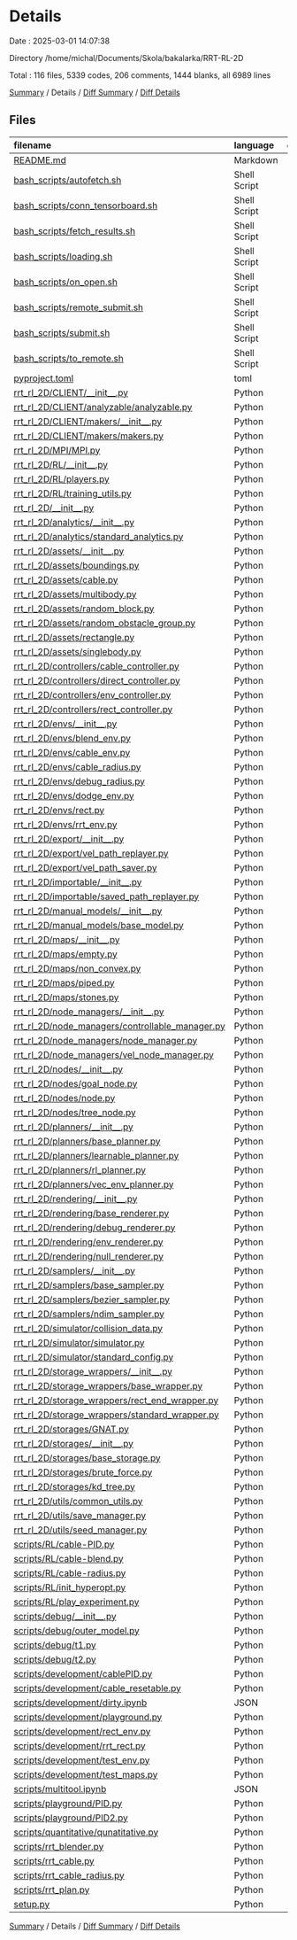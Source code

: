 # Details

Date : 2025-03-01 14:07:38

Directory /home/michal/Documents/Skola/bakalarka/RRT-RL-2D

Total : 116 files,  5339 codes, 206 comments, 1444 blanks, all 6989 lines

[Summary](results.md) / Details / [Diff Summary](diff.md) / [Diff Details](diff-details.md)

## Files
| filename | language | code | comment | blank | total |
| :--- | :--- | ---: | ---: | ---: | ---: |
| [README.md](/README.md) | Markdown | 2 | 0 | 1 | 3 |
| [bash\_scripts/autofetch.sh](/bash_scripts/autofetch.sh) | Shell Script | 9 | 5 | 4 | 18 |
| [bash\_scripts/conn\_tensorboard.sh](/bash_scripts/conn_tensorboard.sh) | Shell Script | 6 | 2 | 2 | 10 |
| [bash\_scripts/fetch\_results.sh](/bash_scripts/fetch_results.sh) | Shell Script | 6 | 3 | 1 | 10 |
| [bash\_scripts/loading.sh](/bash_scripts/loading.sh) | Shell Script | 2 | 1 | 2 | 5 |
| [bash\_scripts/on\_open.sh](/bash_scripts/on_open.sh) | Shell Script | 13 | 11 | 5 | 29 |
| [bash\_scripts/remote\_submit.sh](/bash_scripts/remote_submit.sh) | Shell Script | 3 | 0 | 1 | 4 |
| [bash\_scripts/submit.sh](/bash_scripts/submit.sh) | Shell Script | 4 | 3 | 4 | 11 |
| [bash\_scripts/to\_remote.sh](/bash_scripts/to_remote.sh) | Shell Script | 9 | 3 | 2 | 14 |
| [pyproject.toml](/pyproject.toml) | toml | 3 | 0 | 1 | 4 |
| [rrt\_rl\_2D/CLIENT/\_\_init\_\_.py](/rrt_rl_2D/CLIENT/__init__.py) | Python | 8 | 0 | 1 | 9 |
| [rrt\_rl\_2D/CLIENT/analyzable/analyzable.py](/rrt_rl_2D/CLIENT/analyzable/analyzable.py) | Python | 100 | 0 | 22 | 122 |
| [rrt\_rl\_2D/CLIENT/makers/\_\_init\_\_.py](/rrt_rl_2D/CLIENT/makers/__init__.py) | Python | 3 | 2 | 3 | 8 |
| [rrt\_rl\_2D/CLIENT/makers/makers.py](/rrt_rl_2D/CLIENT/makers/makers.py) | Python | 196 | 0 | 71 | 267 |
| [rrt\_rl\_2D/MPI/MPI.py](/rrt_rl_2D/MPI/MPI.py) | Python | 7 | 0 | 3 | 10 |
| [rrt\_rl\_2D/RL/\_\_init\_\_.py](/rrt_rl_2D/RL/__init__.py) | Python | 2 | 0 | 1 | 3 |
| [rrt\_rl\_2D/RL/players.py](/rrt_rl_2D/RL/players.py) | Python | 45 | 3 | 8 | 56 |
| [rrt\_rl\_2D/RL/training\_utils.py](/rrt_rl_2D/RL/training_utils.py) | Python | 116 | 1 | 28 | 145 |
| [rrt\_rl\_2D/\_\_init\_\_.py](/rrt_rl_2D/__init__.py) | Python | 12 | 0 | 1 | 13 |
| [rrt\_rl\_2D/analytics/\_\_init\_\_.py](/rrt_rl_2D/analytics/__init__.py) | Python | 1 | 0 | 1 | 2 |
| [rrt\_rl\_2D/analytics/standard\_analytics.py](/rrt_rl_2D/analytics/standard_analytics.py) | Python | 38 | 0 | 7 | 45 |
| [rrt\_rl\_2D/assets/\_\_init\_\_.py](/rrt_rl_2D/assets/__init__.py) | Python | 7 | 0 | 2 | 9 |
| [rrt\_rl\_2D/assets/boundings.py](/rrt_rl_2D/assets/boundings.py) | Python | 19 | 0 | 5 | 24 |
| [rrt\_rl\_2D/assets/cable.py](/rrt_rl_2D/assets/cable.py) | Python | 113 | 6 | 23 | 142 |
| [rrt\_rl\_2D/assets/multibody.py](/rrt_rl_2D/assets/multibody.py) | Python | 145 | 6 | 33 | 184 |
| [rrt\_rl\_2D/assets/random\_block.py](/rrt_rl_2D/assets/random_block.py) | Python | 18 | 1 | 5 | 24 |
| [rrt\_rl\_2D/assets/random\_obstacle\_group.py](/rrt_rl_2D/assets/random_obstacle_group.py) | Python | 36 | 0 | 9 | 45 |
| [rrt\_rl\_2D/assets/rectangle.py](/rrt_rl_2D/assets/rectangle.py) | Python | 19 | 0 | 5 | 24 |
| [rrt\_rl\_2D/assets/singlebody.py](/rrt_rl_2D/assets/singlebody.py) | Python | 146 | 2 | 39 | 187 |
| [rrt\_rl\_2D/controllers/cable\_controller.py](/rrt_rl_2D/controllers/cable_controller.py) | Python | 54 | 0 | 13 | 67 |
| [rrt\_rl\_2D/controllers/direct\_controller.py](/rrt_rl_2D/controllers/direct_controller.py) | Python | 11 | 0 | 4 | 15 |
| [rrt\_rl\_2D/controllers/env\_controller.py](/rrt_rl_2D/controllers/env_controller.py) | Python | 72 | 0 | 19 | 91 |
| [rrt\_rl\_2D/controllers/rect\_controller.py](/rrt_rl_2D/controllers/rect_controller.py) | Python | 29 | 0 | 7 | 36 |
| [rrt\_rl\_2D/envs/\_\_init\_\_.py](/rrt_rl_2D/envs/__init__.py) | Python | 4 | 0 | 1 | 5 |
| [rrt\_rl\_2D/envs/blend\_env.py](/rrt_rl_2D/envs/blend_env.py) | Python | 45 | 1 | 20 | 66 |
| [rrt\_rl\_2D/envs/cable\_env.py](/rrt_rl_2D/envs/cable_env.py) | Python | 138 | 0 | 42 | 180 |
| [rrt\_rl\_2D/envs/cable\_radius.py](/rrt_rl_2D/envs/cable_radius.py) | Python | 84 | 1 | 36 | 121 |
| [rrt\_rl\_2D/envs/debug\_radius.py](/rrt_rl_2D/envs/debug_radius.py) | Python | 131 | 3 | 36 | 170 |
| [rrt\_rl\_2D/envs/dodge\_env.py](/rrt_rl_2D/envs/dodge_env.py) | Python | 0 | 0 | 1 | 1 |
| [rrt\_rl\_2D/envs/rect.py](/rrt_rl_2D/envs/rect.py) | Python | 114 | 0 | 34 | 148 |
| [rrt\_rl\_2D/envs/rrt\_env.py](/rrt_rl_2D/envs/rrt_env.py) | Python | 128 | 2 | 40 | 170 |
| [rrt\_rl\_2D/export/\_\_init\_\_.py](/rrt_rl_2D/export/__init__.py) | Python | 2 | 0 | 1 | 3 |
| [rrt\_rl\_2D/export/vel\_path\_replayer.py](/rrt_rl_2D/export/vel_path_replayer.py) | Python | 41 | 3 | 9 | 53 |
| [rrt\_rl\_2D/export/vel\_path\_saver.py](/rrt_rl_2D/export/vel_path_saver.py) | Python | 55 | 0 | 11 | 66 |
| [rrt\_rl\_2D/importable/\_\_init\_\_.py](/rrt_rl_2D/importable/__init__.py) | Python | 1 | 0 | 1 | 2 |
| [rrt\_rl\_2D/importable/saved\_path\_replayer.py](/rrt_rl_2D/importable/saved_path_replayer.py) | Python | 83 | 4 | 15 | 102 |
| [rrt\_rl\_2D/manual\_models/\_\_init\_\_.py](/rrt_rl_2D/manual_models/__init__.py) | Python | 2 | 0 | 2 | 4 |
| [rrt\_rl\_2D/manual\_models/base\_model.py](/rrt_rl_2D/manual_models/base_model.py) | Python | 7 | 0 | 5 | 12 |
| [rrt\_rl\_2D/maps/\_\_init\_\_.py](/rrt_rl_2D/maps/__init__.py) | Python | 16 | 0 | 4 | 20 |
| [rrt\_rl\_2D/maps/empty.py](/rrt_rl_2D/maps/empty.py) | Python | 120 | 2 | 32 | 154 |
| [rrt\_rl\_2D/maps/non\_convex.py](/rrt_rl_2D/maps/non_convex.py) | Python | 31 | 0 | 9 | 40 |
| [rrt\_rl\_2D/maps/piped.py](/rrt_rl_2D/maps/piped.py) | Python | 61 | 0 | 9 | 70 |
| [rrt\_rl\_2D/maps/stones.py](/rrt_rl_2D/maps/stones.py) | Python | 30 | 0 | 12 | 42 |
| [rrt\_rl\_2D/node\_managers/\_\_init\_\_.py](/rrt_rl_2D/node_managers/__init__.py) | Python | 4 | 0 | 2 | 6 |
| [rrt\_rl\_2D/node\_managers/controllable\_manager.py](/rrt_rl_2D/node_managers/controllable_manager.py) | Python | 10 | 0 | 4 | 14 |
| [rrt\_rl\_2D/node\_managers/node\_manager.py](/rrt_rl_2D/node_managers/node_manager.py) | Python | 25 | 0 | 9 | 34 |
| [rrt\_rl\_2D/node\_managers/vel\_node\_manager.py](/rrt_rl_2D/node_managers/vel_node_manager.py) | Python | 20 | 0 | 6 | 26 |
| [rrt\_rl\_2D/nodes/\_\_init\_\_.py](/rrt_rl_2D/nodes/__init__.py) | Python | 3 | 0 | 2 | 5 |
| [rrt\_rl\_2D/nodes/goal\_node.py](/rrt_rl_2D/nodes/goal_node.py) | Python | 11 | 1 | 4 | 16 |
| [rrt\_rl\_2D/nodes/node.py](/rrt_rl_2D/nodes/node.py) | Python | 2 | 0 | 1 | 3 |
| [rrt\_rl\_2D/nodes/tree\_node.py](/rrt_rl_2D/nodes/tree_node.py) | Python | 21 | 0 | 8 | 29 |
| [rrt\_rl\_2D/planners/\_\_init\_\_.py](/rrt_rl_2D/planners/__init__.py) | Python | 4 | 0 | 2 | 6 |
| [rrt\_rl\_2D/planners/base\_planner.py](/rrt_rl_2D/planners/base_planner.py) | Python | 26 | 0 | 7 | 33 |
| [rrt\_rl\_2D/planners/learnable\_planner.py](/rrt_rl_2D/planners/learnable_planner.py) | Python | 7 | 0 | 4 | 11 |
| [rrt\_rl\_2D/planners/rl\_planner.py](/rrt_rl_2D/planners/rl_planner.py) | Python | 14 | 0 | 5 | 19 |
| [rrt\_rl\_2D/planners/vec\_env\_planner.py](/rrt_rl_2D/planners/vec_env_planner.py) | Python | 66 | 2 | 18 | 86 |
| [rrt\_rl\_2D/rendering/\_\_init\_\_.py](/rrt_rl_2D/rendering/__init__.py) | Python | 5 | 0 | 2 | 7 |
| [rrt\_rl\_2D/rendering/base\_renderer.py](/rrt_rl_2D/rendering/base_renderer.py) | Python | 19 | 0 | 5 | 24 |
| [rrt\_rl\_2D/rendering/debug\_renderer.py](/rrt_rl_2D/rendering/debug_renderer.py) | Python | 53 | 0 | 11 | 64 |
| [rrt\_rl\_2D/rendering/env\_renderer.py](/rrt_rl_2D/rendering/env_renderer.py) | Python | 42 | 0 | 11 | 53 |
| [rrt\_rl\_2D/rendering/null\_renderer.py](/rrt_rl_2D/rendering/null_renderer.py) | Python | 11 | 0 | 5 | 16 |
| [rrt\_rl\_2D/samplers/\_\_init\_\_.py](/rrt_rl_2D/samplers/__init__.py) | Python | 3 | 0 | 2 | 5 |
| [rrt\_rl\_2D/samplers/base\_sampler.py](/rrt_rl_2D/samplers/base_sampler.py) | Python | 8 | 0 | 5 | 13 |
| [rrt\_rl\_2D/samplers/bezier\_sampler.py](/rrt_rl_2D/samplers/bezier_sampler.py) | Python | 123 | 2 | 22 | 147 |
| [rrt\_rl\_2D/samplers/ndim\_sampler.py](/rrt_rl_2D/samplers/ndim_sampler.py) | Python | 15 | 0 | 5 | 20 |
| [rrt\_rl\_2D/simulator/collision\_data.py](/rrt_rl_2D/simulator/collision_data.py) | Python | 12 | 0 | 5 | 17 |
| [rrt\_rl\_2D/simulator/simulator.py](/rrt_rl_2D/simulator/simulator.py) | Python | 161 | 6 | 39 | 206 |
| [rrt\_rl\_2D/simulator/standard\_config.py](/rrt_rl_2D/simulator/standard_config.py) | Python | 30 | 2 | 5 | 37 |
| [rrt\_rl\_2D/storage\_wrappers/\_\_init\_\_.py](/rrt_rl_2D/storage_wrappers/__init__.py) | Python | 2 | 0 | 1 | 3 |
| [rrt\_rl\_2D/storage\_wrappers/base\_wrapper.py](/rrt_rl_2D/storage_wrappers/base_wrapper.py) | Python | 24 | 0 | 9 | 33 |
| [rrt\_rl\_2D/storage\_wrappers/rect\_end\_wrapper.py](/rrt_rl_2D/storage_wrappers/rect_end_wrapper.py) | Python | 17 | 1 | 4 | 22 |
| [rrt\_rl\_2D/storage\_wrappers/standard\_wrapper.py](/rrt_rl_2D/storage_wrappers/standard_wrapper.py) | Python | 54 | 1 | 12 | 67 |
| [rrt\_rl\_2D/storages/GNAT.py](/rrt_rl_2D/storages/GNAT.py) | Python | 143 | 22 | 32 | 197 |
| [rrt\_rl\_2D/storages/\_\_init\_\_.py](/rrt_rl_2D/storages/__init__.py) | Python | 5 | 0 | 2 | 7 |
| [rrt\_rl\_2D/storages/base\_storage.py](/rrt_rl_2D/storages/base_storage.py) | Python | 13 | 0 | 6 | 19 |
| [rrt\_rl\_2D/storages/brute\_force.py](/rrt_rl_2D/storages/brute_force.py) | Python | 19 | 0 | 6 | 25 |
| [rrt\_rl\_2D/storages/kd\_tree.py](/rrt_rl_2D/storages/kd_tree.py) | Python | 95 | 32 | 35 | 162 |
| [rrt\_rl\_2D/utils/common\_utils.py](/rrt_rl_2D/utils/common_utils.py) | Python | 7 | 0 | 7 | 14 |
| [rrt\_rl\_2D/utils/save\_manager.py](/rrt_rl_2D/utils/save_manager.py) | Python | 352 | 4 | 83 | 439 |
| [rrt\_rl\_2D/utils/seed\_manager.py](/rrt_rl_2D/utils/seed_manager.py) | Python | 32 | 0 | 10 | 42 |
| [scripts/RL/cable-PID.py](/scripts/RL/cable-PID.py) | Python | 32 | 0 | 10 | 42 |
| [scripts/RL/cable-blend.py](/scripts/RL/cable-blend.py) | Python | 29 | 0 | 10 | 39 |
| [scripts/RL/cable-radius.py](/scripts/RL/cable-radius.py) | Python | 94 | 3 | 26 | 123 |
| [scripts/RL/init\_hyperopt.py](/scripts/RL/init_hyperopt.py) | Python | 0 | 0 | 1 | 1 |
| [scripts/RL/play\_experiment.py](/scripts/RL/play_experiment.py) | Python | 51 | 0 | 15 | 66 |
| [scripts/debug/\_\_init\_\_.py](/scripts/debug/__init__.py) | Python | 0 | 0 | 1 | 1 |
| [scripts/debug/outer\_model.py](/scripts/debug/outer_model.py) | Python | 101 | 13 | 44 | 158 |
| [scripts/debug/t1.py](/scripts/debug/t1.py) | Python | 3 | 0 | 1 | 4 |
| [scripts/debug/t2.py](/scripts/debug/t2.py) | Python | 12 | 0 | 5 | 17 |
| [scripts/development/cablePID.py](/scripts/development/cablePID.py) | Python | 21 | 1 | 5 | 27 |
| [scripts/development/cable\_resetable.py](/scripts/development/cable_resetable.py) | Python | 18 | 0 | 10 | 28 |
| [scripts/development/dirty.ipynb](/scripts/development/dirty.ipynb) | JSON | 365 | 0 | 1 | 366 |
| [scripts/development/playground.py](/scripts/development/playground.py) | Python | 11 | 0 | 8 | 19 |
| [scripts/development/rect\_env.py](/scripts/development/rect_env.py) | Python | 32 | 6 | 14 | 52 |
| [scripts/development/rrt\_rect.py](/scripts/development/rrt_rect.py) | Python | 76 | 2 | 30 | 108 |
| [scripts/development/test\_env.py](/scripts/development/test_env.py) | Python | 30 | 14 | 21 | 65 |
| [scripts/development/test\_maps.py](/scripts/development/test_maps.py) | Python | 38 | 2 | 14 | 54 |
| [scripts/multitool.ipynb](/scripts/multitool.ipynb) | JSON | 24 | 0 | 1 | 25 |
| [scripts/playground/PID.py](/scripts/playground/PID.py) | Python | 33 | 2 | 15 | 50 |
| [scripts/playground/PID2.py](/scripts/playground/PID2.py) | Python | 35 | 6 | 16 | 57 |
| [scripts/quantitative/qunatitative.py](/scripts/quantitative/qunatitative.py) | Python | 244 | 1 | 47 | 292 |
| [scripts/rrt\_blender.py](/scripts/rrt_blender.py) | Python | 98 | 6 | 39 | 143 |
| [scripts/rrt\_cable.py](/scripts/rrt_cable.py) | Python | 87 | 9 | 30 | 126 |
| [scripts/rrt\_cable\_radius.py](/scripts/rrt_cable_radius.py) | Python | 81 | 3 | 29 | 113 |
| [scripts/rrt\_plan.py](/scripts/rrt_plan.py) | Python | 0 | 0 | 1 | 1 |
| [setup.py](/setup.py) | Python | 19 | 0 | 1 | 20 |

[Summary](results.md) / Details / [Diff Summary](diff.md) / [Diff Details](diff-details.md)
